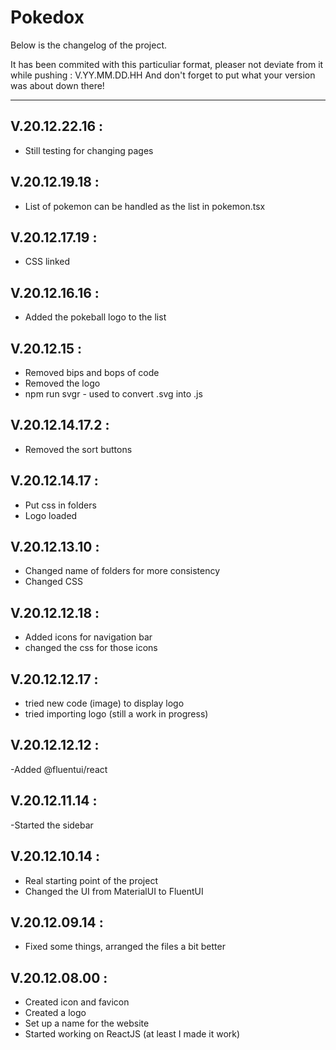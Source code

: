 # Pokedox

Below is the changelog of the project.

It has been commited with this particuliar format, pleaser not deviate from it while pushing :
V.YY.MM.DD.HH
And don't forget to put what your version was about down there!

---

## V.20.12.22.16 :

- Still testing for changing pages

## V.20.12.19.18 :

- List of pokemon can be handled as the list in pokemon.tsx

## V.20.12.17.19 :

- CSS linked

## V.20.12.16.16 :

- Added the pokeball logo to the list

## V.20.12.15 :

- Removed bips and bops of code
- Removed the logo
- npm run svgr - used to convert .svg into .js


## V.20.12.14.17.2 :

- Removed the sort buttons

## V.20.12.14.17 :

- Put css in folders
- Logo loaded

## V.20.12.13.10 :

- Changed name of folders for more consistency
- Changed CSS

## V.20.12.12.18 :

- Added icons for navigation bar
- changed the css for those icons

## V.20.12.12.17 :

- tried new code (image) to display logo
- tried importing logo (still a work in progress)

## V.20.12.12.12 :

-Added @fluentui/react

## V.20.12.11.14 :

-Started the sidebar

## V.20.12.10.14 :

- Real starting point of the project
- Changed the UI from MaterialUI to FluentUI

## V.20.12.09.14 :

- Fixed some things, arranged the files a bit better

## V.20.12.08.00 :

- Created icon and favicon
- Created a logo
- Set up a name for the website
- Started working on ReactJS (at least I made it work)







